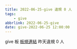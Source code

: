 ```yaml
---
title: 2022-06-25-give 違規 0 人
tags:
    - give
abbrlink: 2022-06-25-give
date: give-2022-06-25 12:00:00
---
```

give 板 [板規連結](https://www.ptt.cc/bbs/give/M.1612495900.A.C32.html)
昨天違規 0 人
